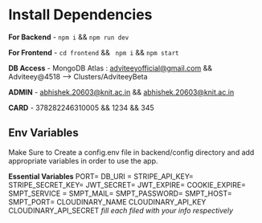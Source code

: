 # Install Dependencies

**For Backend** - `npm i` && `npm run dev`

**For Frontend** - `cd frontend` && ` npm i` && `npm start`

**DB Access** - MongoDB Atlas : adviteeyofficial@gmail.com && Adviteey@4518 --> Clusters/AdviteeyBeta

**ADMIN** - abhishek.20603@knit.ac.in && abhishek.20603@knit.ac.in

**CARD** - 378282246310005 && 1234 && 345

## Env Variables

Make Sure to Create a config.env file in backend/config directory and add appropriate variables in order to use the app.

**Essential Variables**
PORT=
DB_URI =
STRIPE_API_KEY=
STRIPE_SECRET_KEY=
JWT_SECRET=
JWT_EXPIRE=
COOKIE_EXPIRE=
SMPT_SERVICE =
SMPT_MAIL=
SMPT_PASSWORD=
SMPT_HOST=
SMPT_PORT=
CLOUDINARY_NAME
CLOUDINARY_API_KEY
CLOUDINARY_API_SECRET
_fill each filed with your info respectively_
